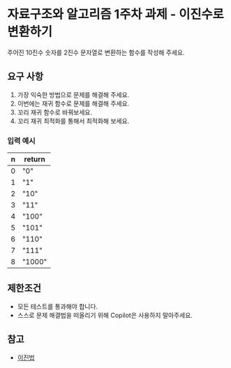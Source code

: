 # 자료구조와 알고리즘 1주차 과제 - 이진수로 변환하기

주어진 10진수 숫자를 2진수 문자열로 변환하는 함수를 작성해 주세요.

## 요구 사항

1. 가장 익숙한 방법으로 문제를 해결해 주세요.
2. 이번에는 재귀 함수로 문제를 해결해 주세요.
3. 꼬리 재귀 함수로 바꿔보세요.
4. 꼬리 재귀 최적화를 통해서 최적화해 보세요.

### 입력 예시

| n | return |
| --- | --- |
| 0 | "0" |
| 1 | "1" |
| 2 | "10" |
| 3 | "11" |
| 4 | "100" |
| 5 | "101" |
| 6 | "110" |
| 7 | "111" |
| 8 | "1000" |

## 제한조건

- 모든 테스트를 통과해야 합니다.
- 스스로 문제 해결법을 떠올리기 위해 Copilot은 사용하지 말아주세요.

## 참고

- [이진법](https://ko.wikipedia.org/wiki/%EC%9D%B4%EC%A7%84%EB%B2%95)
